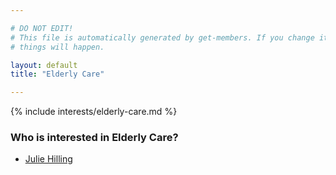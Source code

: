 ```yaml
---

# DO NOT EDIT!
# This file is automatically generated by get-members. If you change it, bad
# things will happen.

layout: default
title: "Elderly Care"

---
```


{% include interests/elderly-care.md %}

### Who is interested in Elderly Care?


* [Julie Hilling](../members/julie-hilling.html)
